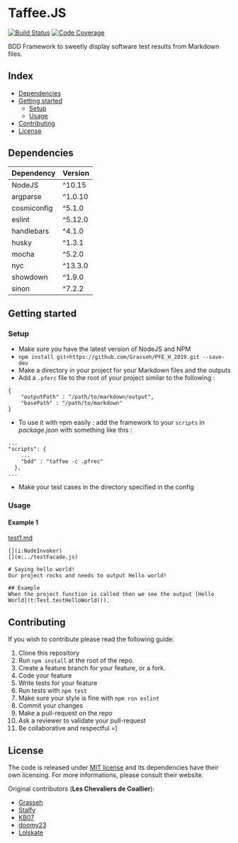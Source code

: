 # Taffee.JS

[![Build Status](https://travis-ci.org/Grasseh/PFE_H_2019.svg?branch=master)](https://travis-ci.org/Grasseh/PFE_H_2019)
[![Code Coverage](https://codecov.io/gh/grasseh/PFE_H_2019/branch/master/graph/badge.svg)](https://codecov.io/gh/grasseh/PFE_H_2019)

BDD Framework to sweetly display software test results from Markdown files.

## Index

 - [Dependencies](#dependencies)
 - [Getting started](#getting-started)
    - [Setup](#setup)
    - [Usage](#usage)
 - [Contributing](#contributing)
 - [License](#license)

 ## Dependencies

 | Dependency  | Version |
 |-------------|---------|
 | NodeJS      | ^10.15  |
 | argparse    | ^1.0.10 |
 | cosmiconfig | ^5.1.0  |
 | eslint      | ^5.12.0 |
 | handlebars  | ^4.1.0  |
 | husky       | ^1.3.1  |
 | mocha       | ^5.2.0  |
 | nyc         | ^13.3.0 |
 | showdown    | ^1.9.0  |
 | sinon       | ^7.2.2  |

## Getting started

### Setup

 - Make sure you have the latest version of NodeJS and NPM
 - `npm install git+https://github.com/Grasseh/PFE_H_2019.git --save-dev`
 - Make a directory in your project for your Markdown files and the outputs
 - Add a `.pferc` file to the root of your project similar to the following :
```
{
    "outputPath" : "/path/to/markdown/output",
    "basePath" : "/path/to/markdown"
}
```
- To use it with npm easily : add the framework to your `scripts` in *package.json* with something like this :
```
...
"scripts": {
    ...
    "bdd" : "taffee -c .pfrec"
  },
...
```
 - Make your test cases in the directory specified in the config

### Usage

#### Example 1

[test1.md](demo/js/markdown/test1.md)
```
[](i:NodeInvoker)
[](m:../testFacade.js)

# Saying hello world!
Our project rocks and needs to output Hello world!

## Example
When the project function is called then we see the output [Hello World](t:Test.testHelloWorld()).
```

## Contributing

If you wish to contribute please read the following guide:

1. Clone this repository
2. Run `npm install` at the root of the repo.
3. Create a feature branch for your feature, or a fork.
4. Code your feature
5. Write tests for your feature
6. Run tests with `npm test`
7. Make sure your style is fine with `npm run eslint`
8. Commit your changes
9. Make a pull-request on the repo
10. Ask a reviewer to validate your pull-request
11. Be collaborative and respectful =)

## License

The code is released under [MIT license](LICENSE) and its dependencies have their own licensing. For more informations, please consult their website.

Original contributors (**Les Chevaliers de Coallier**):
 - [Grasseh](https://github.com/Grasseh)
 - [Stalfy](https://github.com/Stalfy)
 - [KB07](https://github.com/KB07)
 - [doomy23](https://github.com/doomy23)
 - [Lolskate](https://github.com/Lolskate)
